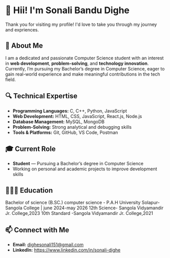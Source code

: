 # 👋 Hii! I'm Sonali Bandu Dighe

Thank you for visiting my profile! I'd love to take you through my journey and expriences.   

## 🌟 About Me  
I am a dedicated and passionate Computer Science student with an interest in **web development**, **problem-solving**, and **technology innovation**.  
Currently, I’m pursuing my Bachelor’s degree in Computer Science, eager to gain real-world experience and make meaningful contributions in the tech field.  

## 🔍 Technical Expertise
- **Programming Languages:** C, C++, Python, JavaScript  
- **Web Development:** HTML, CSS, JavaScript, React.js, Node.js  
- **Database Management:** MySQL, MongoDB  
- **Problem-Solving:** Strong analytical and debugging skills  
- **Tools & Platforms:** Git, GitHub, VS Code, Postman  

## 🎓 Current Role  
- **Student** — Pursuing a Bachelor’s degree in Computer Science  
- Working on personal and academic projects to improve development skills

## 👩🏻‍🎓 Education 

Bachelor of science (B.SC.) computer science - P.A.H University Solapur-Sangola College | june 2024-may 2026
12th Science- Sangola Vidyamandir Jr. College,2023
10th Standard -Sangola Vidyamandir Jr. College,2021

## 📫 Connect with Me  
- **Email:** dighesonali151@gmail.com 
- **LinkedIn:** https://www.linkedin.com/in/sonali-dighe
  

